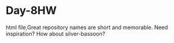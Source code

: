 # Day-8HW
html file,Great repository names are short and memorable. Need inspiration? How about silver-bassoon?
